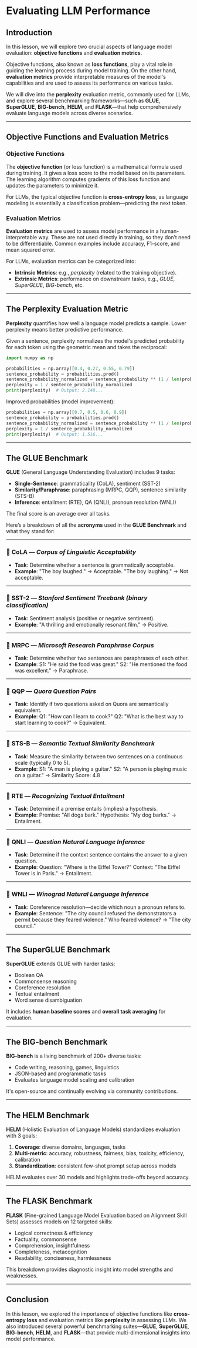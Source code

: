 # Evaluating LLM Performance

## Introduction

In this lesson, we will explore two crucial aspects of language model evaluation: **objective functions** and **evaluation metrics**.

Objective functions, also known as **loss functions**, play a vital role in guiding the learning process during model training. On the other hand, **evaluation metrics** provide interpretable measures of the model's capabilities and are used to assess its performance on various tasks.

We will dive into the **perplexity** evaluation metric, commonly used for LLMs, and explore several benchmarking frameworks—such as **GLUE**, **SuperGLUE**, **BIG-bench**, **HELM**, and **FLASK**—that help comprehensively evaluate language models across diverse scenarios.

---

## Objective Functions and Evaluation Metrics

### Objective Functions

The **objective function** (or loss function) is a mathematical formula used during training. It gives a loss score to the model based on its parameters. The learning algorithm computes gradients of this loss function and updates the parameters to minimize it.

For LLMs, the typical objective function is **cross-entropy loss**, as language modeling is essentially a classification problem—predicting the next token.

### Evaluation Metrics

**Evaluation metrics** are used to assess model performance in a human-interpretable way. These are not used directly in training, so they don’t need to be differentiable. Common examples include accuracy, F1-score, and mean squared error.

For LLMs, evaluation metrics can be categorized into:

* **Intrinsic Metrics**: e.g., *perplexity* (related to the training objective).
* **Extrinsic Metrics**: performance on downstream tasks, e.g., *GLUE*, *SuperGLUE*, *BIG-bench*, etc.

---

## The Perplexity Evaluation Metric

**Perplexity** quantifies how well a language model predicts a sample. Lower perplexity means better predictive performance.

Given a sentence, perplexity normalizes the model's predicted probability for each token using the geometric mean and takes the reciprocal:

```python
import numpy as np

probabilities = np.array([0.4, 0.27, 0.55, 0.79])
sentence_probability = probabilities.prod()
sentence_probability_normalized = sentence_probability ** (1 / len(probabilities))
perplexity = 1 / sentence_probability_normalized
print(perplexity)  # Output: 2.148...
```

Improved probabilities (model improvement):

```python
probabilities = np.array([0.7, 0.5, 0.6, 0.9])
sentence_probability = probabilities.prod()
sentence_probability_normalized = sentence_probability ** (1 / len(probabilities))
perplexity = 1 / sentence_probability_normalized
print(perplexity)  # Output: 1.516...
```

---

## The GLUE Benchmark

**GLUE** (General Language Understanding Evaluation) includes 9 tasks:

* **Single-Sentence**: grammaticality (CoLA), sentiment (SST-2)
* **Similarity/Paraphrase**: paraphrasing (MRPC, QQP), sentence similarity (STS-B)
* **Inference**: entailment (RTE), QA (QNLI), pronoun resolution (WNLI)

The final score is an average over all tasks.

Here’s a breakdown of all the **acronyms** used in the **GLUE Benchmark** and what they stand for:

---

### 🔹 **CoLA** — *Corpus of Linguistic Acceptability*

* **Task**: Determine whether a sentence is grammatically acceptable.
* **Example**: "The boy laughed." → Acceptable.
  "The boy laughing." → Not acceptable.

---

### 🔹 **SST-2** — *Stanford Sentiment Treebank (binary classification)*

* **Task**: Sentiment analysis (positive or negative sentiment).
* **Example**: "A thrilling and emotionally resonant film." → Positive.

---

### 🔹 **MRPC** — *Microsoft Research Paraphrase Corpus*

* **Task**: Determine whether two sentences are paraphrases of each other.
* **Example**:
  S1: "He said the food was great."
  S2: "He mentioned the food was excellent." → Paraphrase.

---

### 🔹 **QQP** — *Quora Question Pairs*

* **Task**: Identify if two questions asked on Quora are semantically equivalent.
* **Example**:
  Q1: "How can I learn to cook?"
  Q2: "What is the best way to start learning to cook?" → Equivalent.

---

### 🔹 **STS-B** — *Semantic Textual Similarity Benchmark*

* **Task**: Measure the similarity between two sentences on a continuous scale (typically 0 to 5).
* **Example**:
  S1: "A man is playing a guitar."
  S2: "A person is playing music on a guitar." → Similarity Score: 4.8

---

### 🔹 **RTE** — *Recognizing Textual Entailment*

* **Task**: Determine if a premise entails (implies) a hypothesis.
* **Example**:
  Premise: "All dogs bark."
  Hypothesis: "My dog barks." → Entailment.

---

### 🔹 **QNLI** — *Question Natural Language Inference*

* **Task**: Determine if the context sentence contains the answer to a given question.
* **Example**:
  Question: "Where is the Eiffel Tower?"
  Context: "The Eiffel Tower is in Paris." → Entailment.

---

### 🔹 **WNLI** — *Winograd Natural Language Inference*

* **Task**: Coreference resolution—decide which noun a pronoun refers to.
* **Example**:
  Sentence: "The city council refused the demonstrators a permit because they feared violence."
  Who feared violence? → "The city council."



---

## The SuperGLUE Benchmark

**SuperGLUE** extends GLUE with harder tasks:

* Boolean QA
* Commonsense reasoning
* Coreference resolution
* Textual entailment
* Word sense disambiguation

It includes **human baseline scores** and **overall task averaging** for evaluation.

---

## The BIG-bench Benchmark

**BIG-bench** is a living benchmark of 200+ diverse tasks:

* Code writing, reasoning, games, linguistics
* JSON-based and programmatic tasks
* Evaluates language model scaling and calibration

It's open-source and continually evolving via community contributions.

---

## The HELM Benchmark

**HELM** (Holistic Evaluation of Language Models) standardizes evaluation with 3 goals:

1. **Coverage**: diverse domains, languages, tasks
2. **Multi-metric**: accuracy, robustness, fairness, bias, toxicity, efficiency, calibration
3. **Standardization**: consistent few-shot prompt setup across models

HELM evaluates over 30 models and highlights trade-offs beyond accuracy.

---

## The FLASK Benchmark

**FLASK** (Fine-grained Language Model Evaluation based on Alignment Skill Sets) assesses models on 12 targeted skills:

* Logical correctness & efficiency
* Factuality, commonsense
* Comprehension, insightfulness
* Completeness, metacognition
* Readability, conciseness, harmlessness

This breakdown provides diagnostic insight into model strengths and weaknesses.

---

## Conclusion

In this lesson, we explored the importance of objective functions like **cross-entropy loss** and evaluation metrics like **perplexity** in assessing LLMs. We also introduced several powerful benchmarking suites—**GLUE**, **SuperGLUE**, **BIG-bench**, **HELM**, and **FLASK**—that provide multi-dimensional insights into model performance.

 